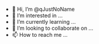 - 👋 Hi, I’m @qJustNoName
- 👀 I’m interested in ...
- 🌱 I’m currently learning ...
- 💞️ I’m looking to collaborate on ...
- 📫 How to reach me ...

<!---
qJustNoName/qJustNoName is a ✨ special ✨ repository because its `README.md` (this file) appears on your GitHub profile.
You can click the Preview link to take a look at your changes.
--->
